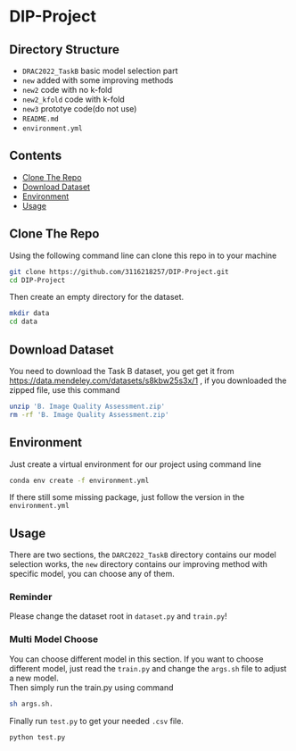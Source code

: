# DIP-Project

## Directory Structure
- ```DRAC2022_TaskB``` basic model selection part
- ```new``` added with some improving methods 
- ```new2``` code with no k-fold
- ```new2_kfold``` code with k-fold
- ```new3``` prototye code(do not use)
- ```README.md```
- ```environment.yml```
## Contents
- [Clone The Repo](#clone-the-repo)
- [Download Dataset](#download-dataset)
- [Environment](#environment)
- [Usage](#usage)
## Clone The Repo
Using the following command line can clone this repo in to your machine<br>
```bash 
git clone https://github.com/3116218257/DIP-Project.git
cd DIP-Project
```
Then create an empty directory for the dataset.
```bash
mkdir data
cd data
```

## Download Dataset
You need to download the Task B dataset, you get get it from https://data.mendeley.com/datasets/s8kbw25s3x/1 , if you downloaded the zipped file, use this command
```bash
unzip 'B. Image Quality Assessment.zip'
rm -rf 'B. Image Quality Assessment.zip'
```

## Environment
Just create a virtual environment for our project using command line<br>
```bash
conda env create -f environment.yml
```
If there still some missing package, just follow the version in the ```environment.yml```

## Usage
There are two sections, the ```DARC2022_TaskB``` directory contains our model selection works, the ```new``` directory contains our improving method with specific model, you can choose any of them.
### Reminder
Please change the dataset root in ```dataset.py``` and ```train.py```!

### Multi Model Choose
You can choose different model in this section. If you want to choose different model, just read the ```train.py``` and change the ```args.sh``` file to adjust a new model.<br>
Then simply run the train.py using command<br>
```bash
sh args.sh.
```
Finally run ```test.py``` to get your needed ```.csv``` file.<br>
```bash
python test.py
```


